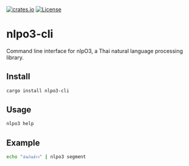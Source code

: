 <a href="https://crates.io/crates/nlpo3-cli/"><img alt="crates.io" src="https://img.shields.io/crates/v/nlpo3-cli.svg"/></a>
<a href="https://opensource.org/licenses/Apache-2.0"><img alt="License" src="https://img.shields.io/badge/License-Apache%202.0-blue.svg"/></a>

# nlpo3-cli

Command line interface for nlpO3, a Thai natural language processing library.

## Install

```bash
cargo install nlpo3-cli
```

## Usage

```bash
nlpo3 help
```

## Example

```bash
echo "ฉันกินข้าว" | nlpo3 segment
```
